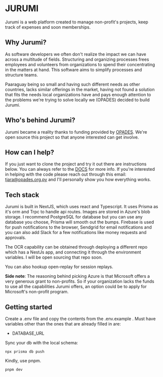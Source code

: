 # JURUMI

Jurumi is a web platform created to manage non-profit's projects, keep track of expenses and soon memberships.

## Why Jurumi?

As software developers we often don't realize the impact we can have across a multitude of fields. Structuring and organizing processes frees employees and volunteers from organizations to spend their concentrating in the matters at hand. This software aims to simplify processes and structure teams.

Paaraguay being so small and having such different needs as other countries, lacks similar offerings in the market, having not found a solution that fits the needs local organizations have and pays enough attention to the problems we're trying to solve locally we (OPADES) decided to build Jurumi.

## Who's behind Jurumi?

Jurumi became a reality thanks to funding provided by [OPADES](https:///opades.org.py). We're open source this project so that anyone interested can get involve.

## How can I help?

If you just want to clone the project and try it out there are instructions below. You can always refer to the [DOCS](https://docs.opades.org.py) for more info. If you're interested in helping with the code please reach out through this email: tjara@opades.org.py and I'll personally show you how everything works.

## Tech stack

Jurumi is built in NextJS, which uses react and Typescript. It uses Prisma as it's orm and Trpc to handle api routes. Images are stored in Azure's blob storage. I recommend PostgreSQL for database but you can use any database you choose, Prisma will smooth out the bumps.
Firebase is used for push notifications to the browser, Sendgrid for email notifications and you can also add Slack for a few notifications like money requests and approvals.

The OCR capability can be obtained through deploying a different repo which has a NestJs app, and connecting it through the environment variables. I will be open sourcing that repo soon.

You can also hookup open-replay for session replays.

**Side note**: The reasoning behind picking Azure is that Microsoft offers a very generous grant to non-profits. So if your organization lacks the funds to use all the capabilities Jurumi offers, an option could be to apply for Microsoft's non-profit program.

## Getting started

Create a .env file and copy the contents from the .env.example . Must have variables other than the ones that are already filled in are:

- DATABASE_URL

Sync your db with the local schema:

```
npx prisma db push
```

Kindly, use pnpm.

```
pnpm dev
```
